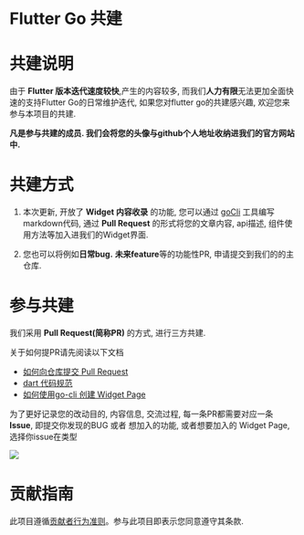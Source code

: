 # Flutter Go 共建

# 共建说明

由于 **Flutter 版本迭代速度较快**,产生的内容较多, 而我们**人力有限**无法更加全面快速的支持Flutter Go的日常维护迭代, 如果您对flutter go的共建感兴趣, 欢迎您来参与本项目的共建. 

**凡是参与共建的成员. 我们会将您的头像与github个人地址收纳进我们的官方网站中.**

# 共建方式

1. 本次更新, 开放了 **Widget 内容收录** 的功能, 您可以通过 [goCli](https://github.com/alibaba/flutter-go/blob/master/docs/go-cli.md) 工具编写markdown代码, 通过 **Pull Request** 的形式将您的文章内容, api描述, 组件使用方法等加入进我们的Widget界面.

2. 您也可以将例如**日常bug.** **未来feature**等的功能性PR, 申请提交到我们的的主仓库.




# 参与共建
我们采用 **Pull Request(简称PR)** 的方式, 进行三方共建.

关于如何提PR请先阅读以下文档

- [如何向仓库提交 Pull Request](https://github.com/alibaba/flutter-go/blob/master/docs/push-pr.md)
- [dart 代码规范](https://github.com/alibaba/flutter-go/blob/master/Flutter_Go%20%E4%BB%A3%E7%A0%81%E5%BC%80%E5%8F%91%E8%A7%84%E8%8C%83.md)
- [如何使用go-cli 创建 Widget Page](https://github.com/alibaba/flutter-go/blob/master/docs/go-cli.md)

为了更好记录您的改动目的, 内容信息, 交流过程, 每一条PR都需要对应一条 **Issue**, 即提交你发现的BUG 或者 想加入的功能, 或者想要加入的 Widget Page, 选择你issue在类型

![](https://img.alicdn.com/tfs/TB1r3LEbKL2gK0jSZFmXXc7iXXa-858-317.png)

 
 
# 贡献指南

此项目遵循[贡献者行为准则](https://github.com/spring-projects/spring-framework/blob/master/CODE_OF_CONDUCT.adoc)。参与此项目即表示您同意遵守其条款.